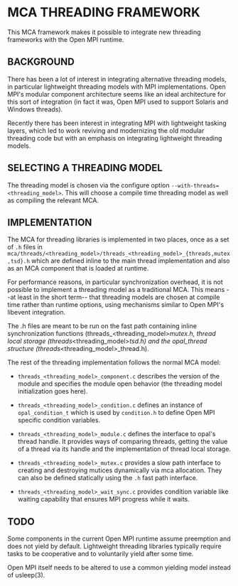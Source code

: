 # MCA THREADING FRAMEWORK

This MCA framework makes it possible to integrate new threading frameworks with the Open MPI runtime.

## BACKGROUND

There has been a lot of interest in integrating alternative threading models, in particular lightweight threading models with MPI implementations. Open MPI's modular component architecture seems like an ideal architecture for this sort of integration (in fact it was, Open MPI used to support Solaris and Windows threads).

Recently there has been interest in integrating MPI with lightweight tasking layers, which led to work reviving and modernizing the old modular threading code but with an emphasis on integrating lightweight threading models.

## SELECTING A THREADING MODEL

The threading model is chosen via the configure option `--with-threads=<threading_model>`. This will choose a compile time threading model as well as compiling the relevant MCA.

## IMPLEMENTATION

The MCA for threading libraries is implemented in two places, once as a set of `.h` files in `mca/threads/<threading_model>/threads_<threading_model>_{threads,mutex,tsd}.h` which are defined inline to the main thread implementation and also as an MCA component that is loaded at runtime.

For performance reasons, in particular synchronization overhead, it is not possible to implement a threading model as a traditional MCA. This means --at least in the short term-- that threading models are chosen at compile time rather than runtime options, using mechanisms similar to Open MPI's libevent integration.

The .h files are meant to be run on the fast path containing inline synchronization functions (threads_<threading_model>_mutex.h, thread local storage (threads_<threading_model>_tsd.h) and the opal_thread structure (threads_<threading_model>_thread.h).

The rest of the threading implementation follows the normal MCA model:

* `threads_<threading_model>_component.c` describes the version of the module and specifies the module open behavior (the threading model initialization goes here).

* `threads_<threading_model>_condition.c` defines an instance of `opal_condition_t` which is used by `condition.h` to define Open MPI specific condition variables.

* `threads_<threading_model>_module.c` defines the interface to opal's thread handle. It provides ways of comparing threads, getting the value of a thread via its handle and the implementation of thread local storage.

* `threads_<threading_model>_mutex.c` provides a slow path interface to creating and destroying mutices dynamically via mca allocation. They can also be defined statically using the `.h` fast path interface.

* `threads_<threading_model>_wait_sync.c` provides condition variable like waiting capability that ensures MPI progress while it waits.

## TODO

Some components in the current Open MPI runtime assume preemption and does not yield by default. Lightweight threading libraries typically require tasks to be cooperative and to voluntarily yield after some time.

Open MPI itself needs to be altered to use a common yielding model instead of usleep(3).
